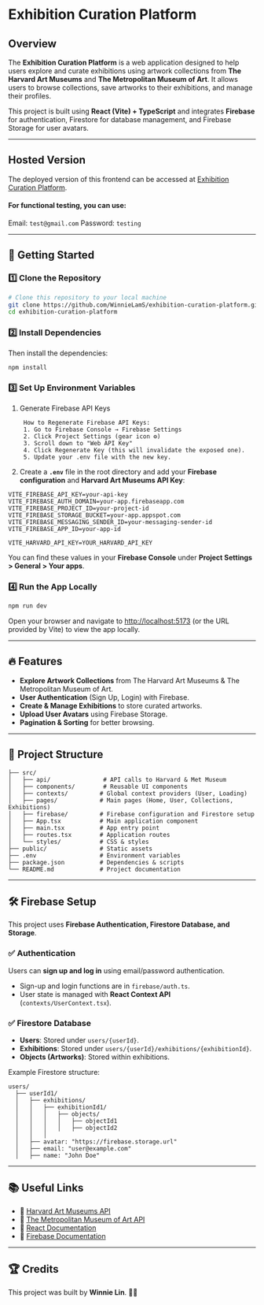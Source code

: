 # Exhibition Curation Platform

## Overview
The **Exhibition Curation Platform** is a web application designed to help users explore and curate exhibitions using artwork collections from **The Harvard Art Museums** and **The Metropolitan Museum of Art**. It allows users to browse collections, save artworks to their exhibitions, and manage their profiles.

This project is built using **React (Vite) + TypeScript** and integrates **Firebase** for authentication, Firestore for database management, and Firebase Storage for user avatars.

---
## Hosted Version

The deployed version of this frontend can be accessed at [Exhibition Curation Platform](https://exhibition-curation-platform.firebaseapp.com/ ).

#### For functional testing, you can use:
Email: `test@gmail.com` 
Password: `testing`

---

## 🚀 Getting Started

### 1️⃣ Clone the Repository
```sh
# Clone this repository to your local machine
git clone https://github.com/WinnieLamS/exhibition-curation-platform.git
cd exhibition-curation-platform
```

### 2️⃣ Install Dependencies

Then install the dependencies:
```sh
npm install
```
### 3️⃣ Set Up Environment Variables
1. Generate Firebase API Keys

        How to Regenerate Firebase API Keys:
        1. Go to Firebase Console → Firebase Settings
        2. Click Project Settings (gear icon ⚙️)
        3. Scroll down to "Web API Key"
        4. Click Regenerate Key (this will invalidate the exposed one).
        5. Update your .env file with the new key.

2. Create a **`.env`** file in the root directory and add your **Firebase configuration** and **Harvard Art Museums API Key**:
```env
VITE_FIREBASE_API_KEY=your-api-key
VITE_FIREBASE_AUTH_DOMAIN=your-app.firebaseapp.com
VITE_FIREBASE_PROJECT_ID=your-project-id
VITE_FIREBASE_STORAGE_BUCKET=your-app.appspot.com
VITE_FIREBASE_MESSAGING_SENDER_ID=your-messaging-sender-id
VITE_FIREBASE_APP_ID=your-app-id

VITE_HARVARD_API_KEY=YOUR_HARVARD_API_KEY
```
You can find these values in your **Firebase Console** under **Project Settings > General > Your apps**.


### 4️⃣ Run the App Locally
```sh
npm run dev
```
Open your browser and navigate to [http://localhost:5173](http://localhost:5173) (or the URL provided by Vite) to view the app locally.

---

## 🔥 Features
- **Explore Artwork Collections** from The Harvard Art Museums & The Metropolitan Museum of Art.
- **User Authentication** (Sign Up, Login) with Firebase.
- **Create & Manage Exhibitions** to store curated artworks.
- **Upload User Avatars** using Firebase Storage.
- **Pagination & Sorting** for better browsing.

---

## 🔧 Project Structure
```
├── src/
│   ├── api/               # API calls to Harvard & Met Museum
│   ├── components/        # Reusable UI components
│   ├── contexts/         # Global context providers (User, Loading)
│   ├── pages/            # Main pages (Home, User, Collections, Exhibitions)
│   ├── firebase/         # Firebase configuration and Firestore setup
│   ├── App.tsx           # Main application component
│   ├── main.tsx          # App entry point
│   ├── routes.tsx        # Application routes
│   └── styles/           # CSS & styles
├── public/               # Static assets
├── .env                  # Environment variables
├── package.json          # Dependencies & scripts
└── README.md             # Project documentation
```

---

## 🛠 Firebase Setup
This project uses **Firebase Authentication, Firestore Database, and Storage**.

### ✅ Authentication
Users can **sign up and log in** using email/password authentication.
- Sign-up and login functions are in `firebase/auth.ts`.
- User state is managed with **React Context API** (`contexts/UserContext.tsx`).

### ✅ Firestore Database
- **Users**: Stored under `users/{userId}`.
- **Exhibitions**: Stored under `users/{userId}/exhibitions/{exhibitionId}`.
- **Objects (Artworks)**: Stored within exhibitions.

Example Firestore structure:
```
users/
  ├── userId1/
  │   ├── exhibitions/
  │   │   ├── exhibitionId1/
  │   │   │   ├── objects/
  │   │   │   │   ├── objectId1
  │   │   │   │   ├── objectId2
  │   │   │
  │   ├── avatar: "https://firebase.storage.url"
  │   ├── email: "user@example.com"
  │   ├── name: "John Doe"
```
---

## 📚 Useful Links
- 🔗 [Harvard Art Museums API](https://api.harvardartmuseums.org/)
- 🔗 [The Metropolitan Museum of Art API](https://metmuseum.github.io/)
- 🔗 [React Documentation](https://react.dev/)
- 🔗 [Firebase Documentation](https://firebase.google.com/docs)


---

## 🏆 Credits
This project was built by **Winnie Lin**. 🎨🚀
